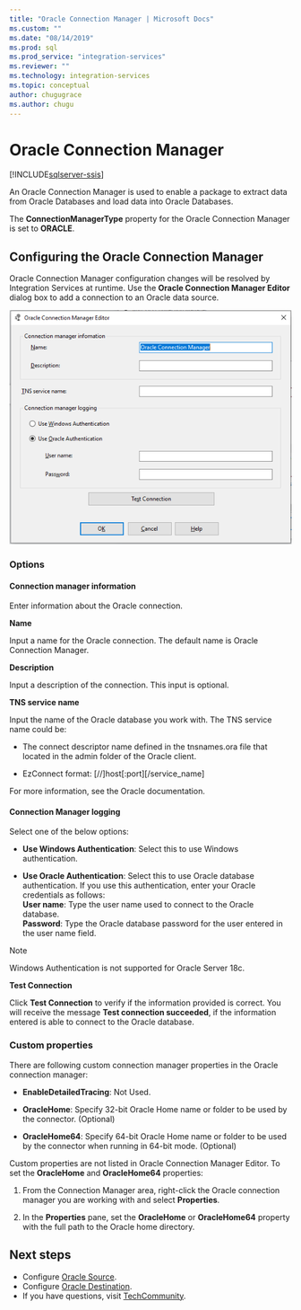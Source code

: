 ```yaml
---
title: "Oracle Connection Manager | Microsoft Docs"
ms.custom: ""
ms.date: "08/14/2019"
ms.prod: sql
ms.prod_service: "integration-services"
ms.reviewer: ""
ms.technology: integration-services
ms.topic: conceptual
author: chugugrace
ms.author: chugu
---
```

# Oracle Connection Manager

[!INCLUDE[sqlserver-ssis](../../includes/applies-to-version/sqlserver-ssis.md)]

An Oracle Connection Manager is used to enable a package to extract data from Oracle Databases and load data into Oracle Databases.

The **ConnectionManagerType** property for the Oracle Connection Manager is set to **ORACLE**.

## Configuring the Oracle Connection Manager

Oracle Connection Manager configuration changes will be resolved  by Integration Services at runtime. Use the **Oracle Connection Manager Editor** dialog box to add a connection to an Oracle data source.

![Connection Manager](media/oracle-connection-manager.png)

### Options

#### Connection manager information

Enter information about the Oracle connection.

**Name**

Input a name for the Oracle connection. The default name is Oracle Connection Manager. 

**Description** 

Input a description of the connection. This input is optional.

**TNS service name**

Input the name of the Oracle database you work with. The TNS service name could be:

- The connect descriptor name defined in the tnsnames.ora file that located in the admin folder of the Oracle client.

- EzConnect format: [//]host[:port][/service_name]

For more information, see the Oracle documentation.

#### Connection Manager logging

Select one of the below options:

- **Use Windows Authentication**: Select this to use Windows authentication.

- **Use Oracle Authentication**: Select this to use Oracle database authentication. If you use this authentication, enter your Oracle credentials as follows:  
	**User name**: Type the user name used to connect to the Oracle database.  
	**Password**: Type the Oracle database password for the user entered in the user name field.

> [!NOTE]
>
>Windows Authentication is not supported for Oracle Server 18c.

**Test Connection**

Click **Test Connection** to verify if the information provided is correct. You will receive the message **Test connection succeeded**, if the information entered is able to connect to the Oracle database.

### Custom properties

There are following custom connection manager properties in the Oracle connection manager:

- **EnableDetailedTracing**: Not Used.

- **OracleHome**: Specify 32-bit Oracle Home name or folder to be used by the connector. (Optional)

- **OracleHome64**: Specify 64-bit Oracle Home name or folder to be used by the connector when running in 64-bit mode. (Optional)

Custom properties are not listed in Oracle Connection Manager Editor. To set the **OracleHome** and **OracleHome64** properties:

1. From the Connection Manager area, right-click the Oracle connection manager you are working with and select **Properties**.

2. In the **Properties** pane, set the **OracleHome** or **OracleHome64** property with the full path to the Oracle home directory.

## Next steps

- Configure [Oracle Source](oracle-source.md).
- Configure [Oracle Destination](oracle-destination.md).
- If you have questions, visit [TechCommunity](https://aka.ms/AA5u35j).
